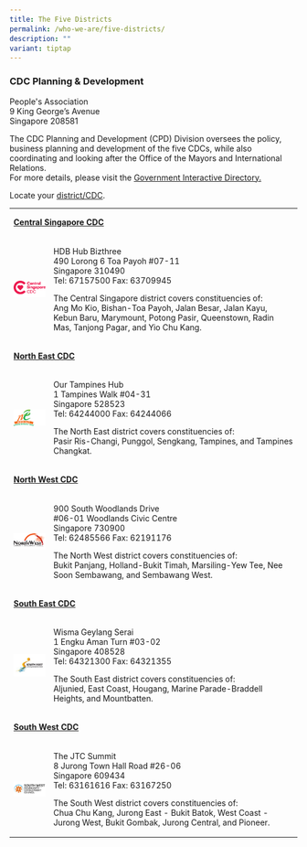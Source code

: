 ```yaml
---
title: The Five Districts
permalink: /who-we-are/five-districts/
description: ""
variant: tiptap
---
```

<h3>CDC Planning &amp; Development</h3>
<p>People's Association
<br>9 King George’s Avenue
<br>Singapore 208581</p>
<p>The CDC Planning and Development (CPD) Division oversees the policy, business
planning and development of the five CDCs, while also coordinating and
looking after the Office of the Mayors and International Relations.
<br>For more details, please visit the <a href="https://www.sgdi.gov.sg/ministries/mccy/statutory-boards/pa/departments/partnership" rel="noopener noreferrer nofollow" target="_blank">Government Interactive Directory.</a>
</p>
<p></p>
<p>Locate your <a href="https://www.gowhere.gov.sg/cdc" rel="noopener noreferrer nofollow" target="_blank">district/CDC</a>.</p>
<p></p>
<table style="minWidth: 50px">
<colgroup>
<col>
<col>
</colgroup>
<tbody>
<tr>
<td rowspan="1" colspan="2">
<p><strong><a href="https://centralsingapore.cdc.gov.sg" rel="noopener noreferrer nofollow" target="_blank">Central Singapore CDC</a></strong>
</p>
</td>
</tr>
<tr>
<td rowspan="1" colspan="1">
<div class="isomer-image-wrapper">
<img style="width:160px; float:left;right-margin:20px;" height="auto" width="100%" alt="Ngee Ann Kongsi (NAK) – CDC COVID-19 Relief Fund (COVID Relief Fund)" src="/images/CDC%20Logos/01.png">
</div>
</td>
<td rowspan="1" colspan="1">
<p>HDB Hub Bizthree
<br>490 Lorong 6 Toa Payoh #07-11
<br>Singapore 310490
<br>Tel: 67157500 Fax: 63709945
<br>
</p>
<p>The Central Singapore district covers constituencies of:
<br>Ang Mo Kio, Bishan-Toa Payoh, Jalan Besar, Jalan Kayu, Kebun Baru, Marymount,
Potong Pasir, Queenstown, Radin Mas, Tanjong Pagar, and Yio Chu Kang.</p>
</td>
</tr>
<tr>
<td rowspan="1" colspan="2">
<p><strong><a href="https://northeast.cdc.gov.sg" rel="noopener noreferrer nofollow" target="_blank">North East CDC</a></strong>
</p>
</td>
</tr>
<tr>
<td rowspan="1" colspan="1">
<div class="isomer-image-wrapper">
<img style="width:160px; float:left;right-margin:20px;" height="auto" width="100%" alt="Ngee Ann Kongsi (NAK) – CDC COVID-19 Relief Fund (COVID Relief Fund)" src="/images/CDC%20Logos/02.png">
</div>
</td>
<td rowspan="1" colspan="1">
<p>Our Tampines Hub
<br>1 Tampines Walk #04-31
<br>Singapore 528523
<br>Tel: 64244000 Fax: 64244066
<br>
</p>
<p>The North East district covers constituencies of:
<br>Pasir Ris-Changi, Punggol, Sengkang, Tampines, and Tampines Changkat.</p>
</td>
</tr>
<tr>
<td rowspan="1" colspan="2">
<p><strong><a href="https://northwest.cdc.gov.sg" rel="noopener noreferrer nofollow" target="_blank">North West CDC</a></strong>
</p>
</td>
</tr>
<tr>
<td rowspan="1" colspan="1">
<div class="isomer-image-wrapper">
<img style="width:160px; float:left;right-margin:20px;" height="auto" width="100%" alt="Ngee Ann Kongsi (NAK) – CDC COVID-19 Relief Fund (COVID Relief Fund)" src="/images/CDC%20Logos/03.png">
</div>
</td>
<td rowspan="1" colspan="1">
<p>900 South Woodlands Drive
<br>#06-01 Woodlands Civic Centre
<br>Singapore 730900
<br>Tel: 62485566 Fax: 62191176
<br>
</p>
<p>The North West district covers constituencies of:
<br>Bukit Panjang, Holland-Bukit Timah, Marsiling-Yew Tee, Nee Soon Sembawang,
and Sembawang West.</p>
</td>
</tr>
<tr>
<td rowspan="1" colspan="2">
<p><strong><a href="https://southeast.cdc.gov.sg" rel="noopener noreferrer nofollow" target="_blank">South East CDC</a></strong>
</p>
</td>
</tr>
<tr>
<td rowspan="1" colspan="1">
<div class="isomer-image-wrapper">
<img style="width:160px; float:left;right-margin:20px;" height="auto" width="100%" alt="Ngee Ann Kongsi (NAK) – CDC COVID-19 Relief Fund (COVID Relief Fund)" src="/images/CDC%20Logos/south-east-cdc-(1).jpg">
</div>
</td>
<td rowspan="1" colspan="1">
<p>Wisma Geylang Serai
<br>1 Engku Aman Turn #03-02
<br>Singapore 408528
<br>Tel: 64321300 Fax: 64321355
<br>
</p>
<p>The South East district covers constituencies of:
<br>Aljunied, East Coast, Hougang, Marine Parade-Braddell Heights, and Mountbatten.</p>
</td>
</tr>
<tr>
<td rowspan="1" colspan="2">
<p><strong><a href="https://southwest.cdc.gov.sg" rel="noopener noreferrer nofollow" target="_blank">South West CDC</a></strong>
</p>
</td>
</tr>
<tr>
<td rowspan="1" colspan="1">
<div class="isomer-image-wrapper">
<img style="width:160px; float:left;right-margin:20px;" height="auto" width="100%" alt="Ngee Ann Kongsi (NAK) – CDC COVID-19 Relief Fund (COVID Relief Fund)" src="/images/CDC%20Logos/sw_cdc_logo_fa-1-(1).png">
</div>
</td>
<td rowspan="1" colspan="1">
<p>The JTC Summit
<br>8 Jurong Town Hall Road #26-06
<br>Singapore 609434
<br>Tel: 63161616 Fax: 63167250
<br>
</p>
<p>The South West district covers constituencies of:
<br>Chua Chu Kang, Jurong East - Bukit Batok, West Coast - Jurong West, Bukit
Gombak, Jurong Central, and Pioneer.</p>
</td>
</tr>
</tbody>
</table>
<p></p>